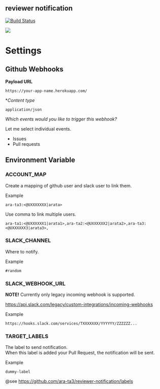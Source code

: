 reviewer notification
---

[![Build Status](https://travis-ci.com/ara-ta3/reviewer-notification.svg?branch=master)](https://travis-ci.com/ara-ta3/reviewer-notification)

[![](https://www.herokucdn.com/deploy/button.svg)](https://heroku.com/deploy?template=https://github.com/ara-ta3/reviewer-notification)

# Settings

## Github Webhooks

**Payload URL**

```
https://your-app-name.herokuapp.com/
```

**Content type*  

```
application/json
```

*Which events would you like to trigger this webhook?*  

Let me select individual events.  

- Issues
- Pull requests

## Environment Variable

### ACCOUNT_MAP

Create a mapping of github user and slack user to link them.

Example

```
ara-ta3:<@UXXXXXXX|arata>
```

Use comma to link multiple users.

```
ara-ta1:<@UXXXXXX1|arata1>,ara-ta2:<@UXXXXXX2|arata2>,ara-ta3:<@UXXXXXX3|arata3>,
```

### SLACK_CHANNEL

Where to notify.

Example

```
#random
```

### SLACK_WEBHOOK_URL

**NOTE!** Currently only legacy incoming webhook is supported.  

https://api.slack.com/legacy/custom-integrations/incoming-webhooks  

Example

```
https://hooks.slack.com/services/TXXXXXXX/YYYYYY/ZZZZZZ...
```

### TARGET_LABELS

The label to send notification.  
When this label is added your Pull Request, the notification will be sent.  

Example 

```
dummy-label
```

@see https://github.com/ara-ta3/reviewer-notification/labels  


